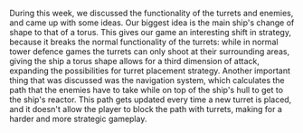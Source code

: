 During this week, we discussed the functionality of the turrets and enemies, and came up with some ideas.
Our biggest idea is the main ship's change of shape to that of a torus. This gives our game an interesting shift in strategy, because it breaks the normal functionality of the turrets: while in normal tower defence games the turrets can only shoot at their surrounding areas, giving the ship a torus shape allows for a third dimension of attack, expanding the possibilities for turret placement strategy.
Another important thing that was discussed was the navigation system, which calculates the path that the enemies have to take while on top of the ship's hull to get to the ship's reactor. This path gets updated every time a new turret is placed, and it doesn't allow the player to block the path with turrets, making for a harder and more strategic gameplay.
